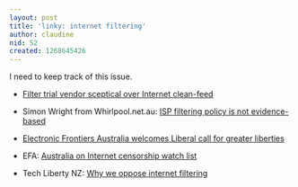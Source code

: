 ```yaml
---
layout: post
title: 'linky: internet filtering'
author: claudine
nid: 52
created: 1268645426
---
```

I need to keep track of this issue.

* [Filter trial vendor sceptical over Internet clean-feed](http://www.arnnet.com.au/article/339394/filter_trial_vendor_sceptical_over_internet_clean-feed/?fp=4194304&fpid=1)

* Simon Wright from Whirlpool.net.au: [ISP filtering policy is not evidence-based](http://www.onlineopinion.com.au/view.asp?article=10149&page=0)

* [Electronic Frontiers Australia welcomes Liberal call for greater liberties](http://openinternet.com.au/2010/03/12/efa-media-release-efa-welcomes-liberal-call-for-greater-liberties/)

* EFA: [Australia on Internet censorship watch list](http://openinternet.com.au/2010/03/12/australia-on-internet-censorship-watch-list/)

* Tech Liberty NZ: [Why we oppose internet filtering](http://techliberty.org.nz/why-we-oppose-internet-filtering/)
